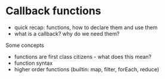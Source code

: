 # Callback functions

- quick recap: functions, how to declare them and use them
- what is a callback? why do we need them?

Some concepts
- functions are first class citizens - what does this mean?
- function syntax
- higher order functions (builtin: map, filter, forEach, reduce)
